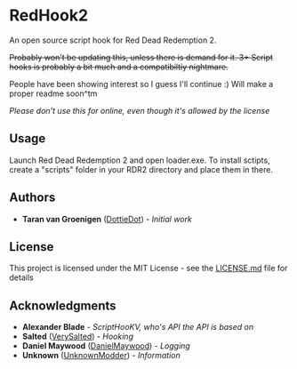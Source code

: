 # RedHook2

An open source script hook for Red Dead Redemption 2.

~~Probably won't be updating this, unless there is demand for it. 3+ Script hooks is probably a bit much and a compatibiltiy nightmare.~~

People have been showing interest so I guess I'll continue :)
Will make a proper readme soon^tm

*Please don't use this for online, even though it's allowed by the license*

## Usage

Launch Red Dead Redemption 2 and open loader.exe.
To install sctipts, create a "scripts" folder in your RDR2 directory and place them in there. 

## Authors

* **Taran van Groenigen** ([DottieDot](https://github.com/DottieDot)) - *Initial work*

## License

This project is licensed under the MIT License - see the [LICENSE.md](LICENSE.md) file for details

## Acknowledgments

* **Alexander Blade** - *ScriptHooKV, who's API the API is based on*
* **Salted** ([VerySalted](https://github.com/VerySalted)) - *Hooking*
* **Daniel Maywood** ([DanielMaywood](https://github.com/DanielMaywood)) - *Logging*
* **Unknown** ([UnknownModder](http://github.com/unknownmodder)) - *Information*
